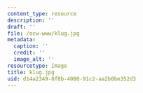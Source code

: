 ```yaml
---
content_type: resource
description: ''
draft: ''
file: /ocw-www/klug.jpg
metadata:
  caption: ''
  credit: ''
  image_alt: ''
resourcetype: Image
title: klug.jpg
uid: d14a2349-8f8b-4080-91c2-aa2b0be352d3
---
```

